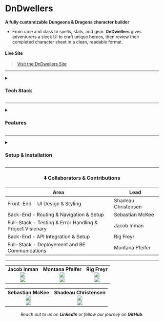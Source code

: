 <td align="center">
  <h1>DnDwellers</h1>
  <p><strong>A fully customizable Dungeons &amp; Dragons character builder</strong></p>
</td>

- From race and class to spells, stats, and gear. **DnDwellers** gives adventurers a sleek UI to craft unique heroes, then review their completed character sheet in a clean, readable format.

#### Live Site

> [Visit the DnDwellers Site](https://dndweller.onrender.com/)

---
<details>
  <summary><h3><strong>Tech Stack</strong></h3></summary>


- [React](https://reactjs.org/)
- [Vite](https://vitejs.dev/)
- CSS Modules / Custom Styling
- Backend: [Ruby on Rails API](https://github.com/YOUR-BE-REPO-HERE)

</details>


---

<details>
  <summary><h3><strong>Features</strong></h3></summary>


- Select Race, Class, Gender, and Background
- Allocate stat points using standard D&D 27-point buy rules
- Choose class-appropriate spells, armor, and weapons
- Visual character preview using custom token images
- Final character sheet styled like a real tabletop reference card
- Spell slots, proficiency bonuses, modifiers, and more included

</details>




---

<details>
  <summary><h3><strong>Setup & Installation</strong></h3></summary>

Want to clone the realm and run it locally? Follow the steps below:

1. Clone the repository
`git clone [Repo can be found here](https://github.com/jinman14/dndweller-fe.git)`

2. Navigate into the project folder
`cd dndweller-fe`

3. Install dependencies
`npm install`

4. Run the frontend
`npm run dev`

</details>


---

<div align="center">
  
### ⬇️ Collaborators & Contributions


  | Area | Lead |
  |------|------|
  | Front-End - UI Design & Styling | Shadeau Christensen |
  | Back-End - Routing & Navigation & Setup | Sebastian McKee |
  | Full-Stack - Testing & Error Handling & Project Visionary | Jacob Inman |
  | Back-End - API Integration & Setup | Rig Freyr |
  | Full-Stack - Deployement and BE Communications | Montana Pfeifer |

  ---


  <table>
    <tr>
      <td align="center">
        <strong>Jacob Inman</strong><br/>
        <a href="https://github.com/jinman14">
          <img src="https://img.shields.io/badge/GitHub-jinman14-800080?logo=github&style=for-the-badge" />
        </a><br/>
        <a href="https://www.linkedin.com/in/jacobinman">
          <img src="https://img.shields.io/badge/LinkedIn-jacobinman-800080?logo=linkedin&style=for-the-badge" />
        </a>
      </td>
      <td align="center">
        <strong>Montana Pfeifer</strong><br/>
        <a href="https://github.com/Montana-Pfeifer">
          <img src="https://img.shields.io/badge/GitHub-Montana--Pfeifer-FFD700?logo=github&style=for-the-badge" />
        </a><br/>
        <a href="https://www.linkedin.com/in/montanapfeifer/">
          <img src="https://img.shields.io/badge/LinkedIn-montanapfeifer-FFD700?logo=linkedin&style=for-the-badge" />
        </a>
      </td>
      <td align="center">
        <strong>Rig Freyr</strong><br/>
        <a href="https://github.com/ontruster74">
          <img src="https://img.shields.io/badge/GitHub-ontruster74-228B22?logo=github&style=for-the-badge" />
        </a><br/>
        <a href="https://www.linkedin.com/in/rigfreyr/">
          <img src="https://img.shields.io/badge/LinkedIn-rigfreyr-228B22?logo=linkedin&style=for-the-badge" />
        </a>
      </td>
    </tr>
  </table>
</div>
  
<div align="center">
  <table>
    <tr>
      <td align="center">
        <strong>Sebastian McKee</strong><br/>
        <a href="https://github.com/0nehundr3d">
          <img src="https://img.shields.io/badge/GitHub-0nehundr3d-00FFFF?logo=github&style=for-the-badge" />
        </a><br/>
        <a href="https://www.linkedin.com/in/sebastiankmckee/">
          <img src="https://img.shields.io/badge/LinkedIn-sebastiankmckee-00FFFF?logo=linkedin&style=for-the-badge" />
        </a>
      </td>
      <td align="center">
        <strong>Shadeau Christensen</strong><br/>
        <a href="https://github.com/shadeauchristensen">
          <img src="https://img.shields.io/badge/GitHub-shadeauchristensen-C71585?logo=github&style=for-the-badge" />
        </a><br/>
        <a href="https://www.linkedin.com/in/shadeauchristensen/">
          <img src="https://img.shields.io/badge/LinkedIn-shadeauchristensen-C71585?logo=linkedin&style=for-the-badge" />
        </a>
      </td>
    </tr>
  </table>
</div>

<p align="center">
  <em>Reach out to us on <strong>LinkedIn</strong> or follow our journey on <strong>GitHub</strong>.</em>
</p>

